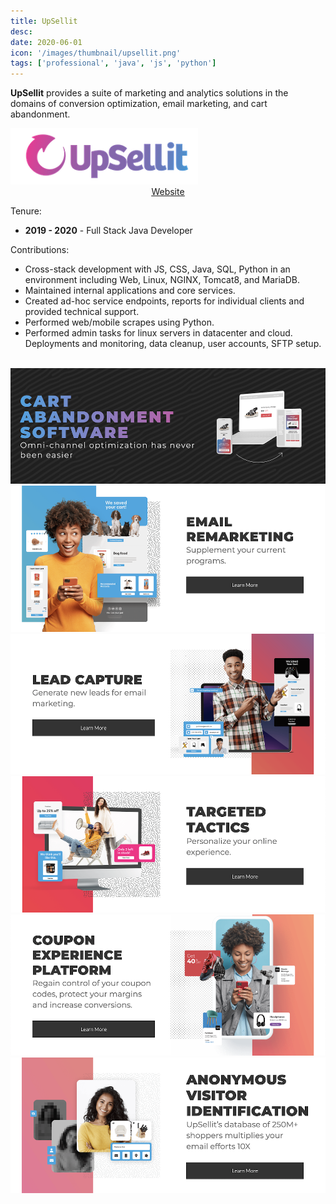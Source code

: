 ```yaml
---
title: UpSellit
desc: 
date: 2020-06-01
icon: '/images/thumbnail/upsellit.png'
tags: ['professional', 'java', 'js', 'python']
---
```

__UpSellit__ provides a suite of marketing and analytics solutions in the domains of conversion optimization, email marketing, and cart abandonment.

<a href="https://codeparticle.com/">
<img src="/images/thumbnail/upsellit.png" alt="UpSellit logo" style="margin: 0 auto">
</a>

<div style="display: flex; justify-content: center">
<a href="https://us.upsellit.com/"><u>Website</u></a>
</div>

Tenure:
- __2019 - 2020__ - Full Stack Java Developer<br />

Contributions:

- Cross-stack development with JS, CSS, Java, SQL, Python in an environment including Web, Linux, NGINX, Tomcat8, and MariaDB.
- Maintained internal applications and core services.
- Created ad-hoc service endpoints, reports for individual clients and provided technical support.
- Performed web/mobile scrapes using Python.
- Performed admin tasks for linux servers in datacenter and cloud. Deployments
and monitoring, data cleanup, user accounts, SFTP setup.

<br />
<img src="/images/work/upsellit/cart-abandon.png" alt="Cart Abandonment graphic" style="margin: 0 auto">
<br />

<img src="/images/work/upsellit/email-remarketing.png" alt="Email Remarketing graphic" style="margin: 0 auto">

<img src="/images/work/upsellit/lead-capture.png" alt="Lead Capture graphic" style="margin: 0 auto">

<img src="/images/work/upsellit/targeted-tactics.png" alt="Targeted Tactics graphic" style="margin: 0 auto">

<img src="/images/work/upsellit/coupon-experience.png" alt="Coupon Experience Platform graphic" style="margin: 0 auto">

<img src="/images/work/upsellit/anonymous-visitor.png" alt="Anonymous Visitor Identification graphic" style="margin: 0 auto">
